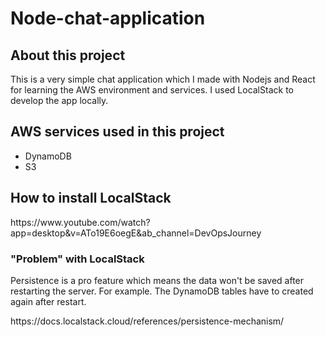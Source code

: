 # Node-chat-application

## About this project
<p>This is a very simple chat application which I made with Nodejs and React for learning the AWS environment and services. I used LocalStack to develop the app locally.</p>

## AWS services used in this project
<ul>
  <li>DynamoDB</li>
  <li>S3</li>
</ul>

## How to install LocalStack
<p>https://www.youtube.com/watch?app=desktop&v=ATo19E6oegE&ab_channel=DevOpsJourney</p>

### "Problem" with LocalStack
<p>Persistence is a pro feature which means the data won't be saved after restarting the server. For example. The DynamoDB tables have to created again after restart.</p>
<p>https://docs.localstack.cloud/references/persistence-mechanism/</p>

